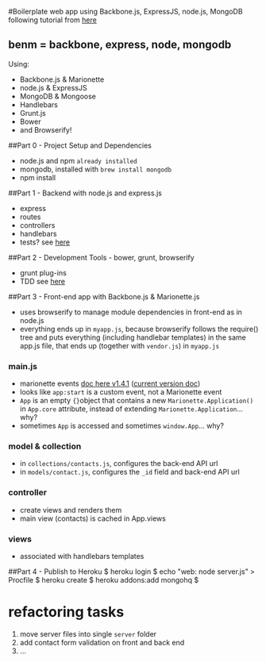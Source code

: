 #Boilerplate web app using Backbone.js, ExpressJS, node.js, MongoDB
following tutorial from [here](http://kroltech.com/2013/12/boilerplate-web-app-using-backbone-js-expressjs-node-js-mongodb/#.VJdP9oAIA)

## benm = backbone, express, node, mongodb

Using:

* Backbone.js & Marionette
* node.js & ExpressJS
* MongoDB & Mongoose
* Handlebars
* Grunt.js
* Bower
* and Browserify!

##Part 0 - Project Setup and Dependencies
* node.js and npm `already installed`
* mongodb, installed with `brew install mongodb`
* npm install

##Part 1 - Backend with node.js and express.js
* express
* routes
* controllers
* handlebars
* tests? see [here](http://kroltech.com/2014/02/node-js-testing-with-mocha-chai-sinon-proxyquire/#.VJ3zAsB8)

##Part 2 - Development Tools - bower, grunt, browserify
* grunt plug-ins
* TDD see [here](http://kroltech.com/2013/11/javascript-tdd-with-jasmine-and-karma/)

##Part 3 - Front-end app with Backbone.js & Marionette.js
* uses browserify to manage module dependencies in front-end as in node.js
* everything ends up in `myapp.js`, because browserify follows the require() tree and puts everything (including handlebar templates) in the same app.js file, that ends up (together with `vendor.js`) in `myapp.js`

### main.js
* marionette events [doc here v1.4.1](http://marionettejs.com/docs/v1.4.1/marionette.application.html#application-event) ([current version doc](http://marionettejs.com/docs/marionette.application.html#application-events))
* looks like `app:start` is a custom event, not a Marionette event
* `App` is an empty `{}`object that contains a new `Marionette.Application()` in `App.core` attribute, instead of extending `Marionette.Application`... why?
* sometimes `App` is accessed and sometimes `window.App`... why?

### model & collection
* in `collections/contacts.js`, configures the back-end API url
* in `models/contact.js`, configures the `_id` field and back-end API url

### controller
* create views and renders them
* main view (contacts) is cached in App.views

### views
* associated with handlebars templates

##Part 4 - Publish to Heroku
	$ heroku login
	$ echo "web: node server.js" > Procfile
	$ heroku create
	$ heroku addons:add mongohq
	$ 


# refactoring tasks
1. move server files into single `server` folder
2. add contact form validation on front and back end
3. ...
	